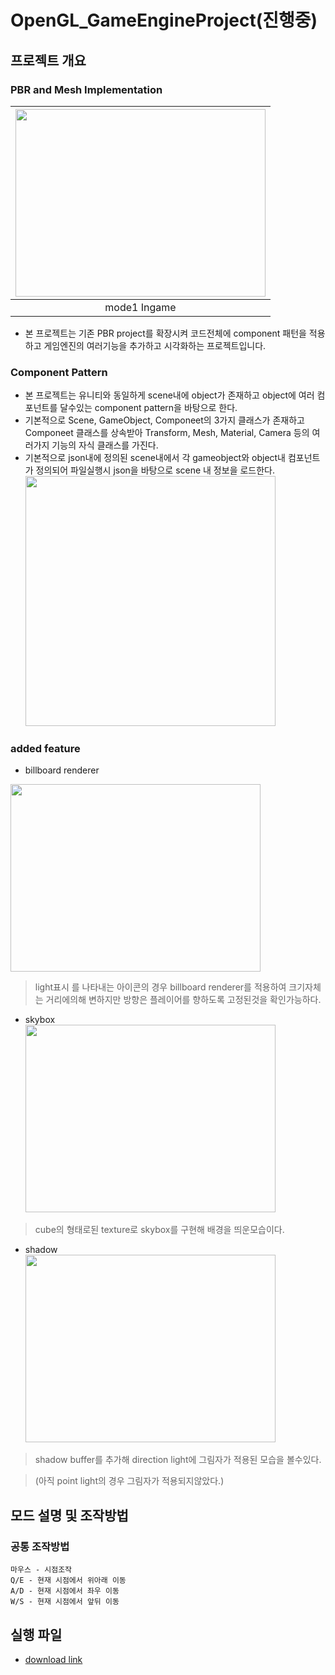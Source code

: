# OpenGL_GameEngineProject(진행중)

## 프로젝트 개요

### **PBR and Mesh Implementation**
|<img src="https://github.com/user-attachments/assets/c7b163e8-78bb-458e-98b3-e4e23449ced5" alt="" width="400" height="300" style="margin:0; padding:0;">|
|:-----------------:|
|mode1 Ingame|

- 본 프로젝트는 기존 PBR project를 확장시켜 코드전체에 component 패턴을 적용하고 게임엔진의 여러기능을 추가하고 시각화하는 프로젝트입니다.

### **Component Pattern**
- 본 프로젝트는 유니티와 동일하게 scene내에 object가 존재하고 object에 여러 컴포넌트를 달수있는 component pattern을 바탕으로 한다.
- 기본적으로 Scene, GameObject, Componeet의 3가지 클래스가 존재하고 Componeet 클래스를 상속받아 Transform, Mesh, Material, Camera 등의 여러가지 기능의 자식 클래스를 가진다.
- 기본적으로 json내에 정의된 scene내에서 각 gameobject와 object내 컴포넌트가 정의되어 파일실행시 json을 바탕으로 scene 내 정보을 로드한다. <br>
<img src="https://github.com/user-attachments/assets/a335eed7-b326-4f36-8b8d-ff3ce038499a" alt="" width="400" height="400" style="margin:0; padding:0;"> <br>

### **added feature**
- billboard renderer <br>

<img src="https://github.com/user-attachments/assets/c7b163e8-78bb-458e-98b3-e4e23449ced5" alt="" width="400" height="300" style="margin:0; padding:0;"> <br>
> light표시 를 나타내는 아이콘의 경우 billboard renderer를 적용하여 크기자체는 거리에의해 변하지만 방향은 플레이어를 향하도록 고정된것을 확인가능하다. 
- skybox <br>
<img src="https://github.com/user-attachments/assets/6e67e8c9-ce55-4727-9c91-cabad434f34a" alt="" width="400" height="300" style="margin:0; padding:0;"> <br>
> cube의 형태로된 texture로 skybox를 구현해 배경을 띄운모습이다.

- shadow <br>
<img src="https://github.com/user-attachments/assets/bbeeef47-4112-4fb2-b682-554ebf0a7896" alt="" width="400" height="300" style="margin:0; padding:0;"> <br>
> shadow buffer를 추가해 direction light에 그림자가 적용된 모습을 볼수있다.

> (아직 point light의 경우 그림자가 적용되지않았다.)

## 모드 설명 및 조작방법
### 공통 조작방법
    마우스 - 시점조작
    Q/E - 현재 시점에서 위아래 이동
    A/D - 현재 시점에서 좌우 이동
    W/S - 현재 시점에서 앞뒤 이동


## 실행 파일


- [download link](https://github.com/enopid/OpenGL_GameEngineProject/releases/download/refactoring_gameengine/preject3.zip) 
